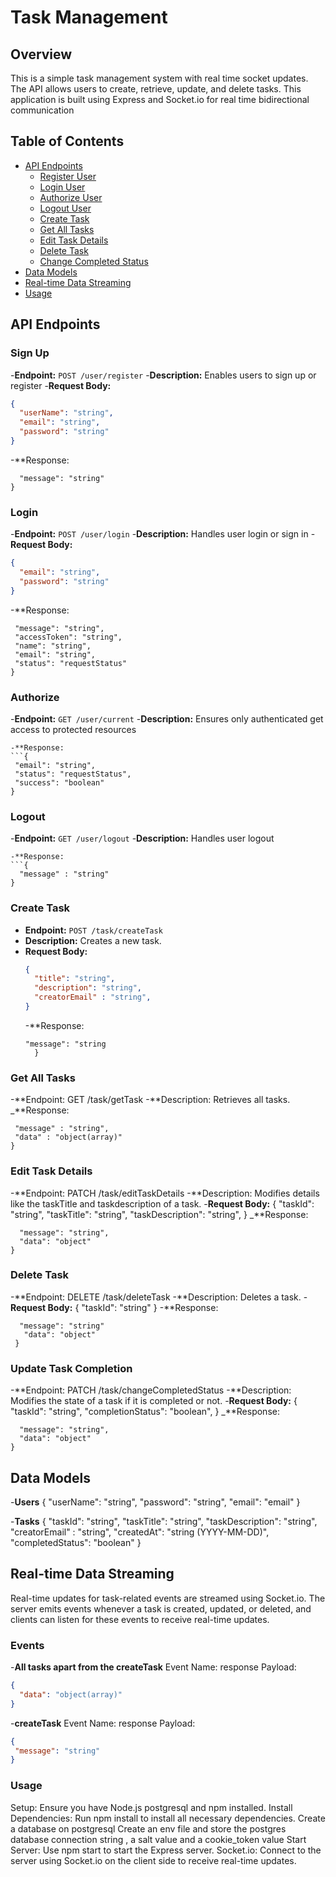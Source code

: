 # Task Management

## Overview

This is a simple task management system with real time socket updates. The API allows users to create, retrieve, update, and delete tasks. This application is built using Express and Socket.io for real time bidirectional communication

## Table of Contents

- [API Endpoints](#api-endpoints)
  - [Register User](#register)
  - [Login User](#login)
  - [Authorize User](#current)
  - [Logout User](#logout)
  - [Create Task](#create-task)
  - [Get All Tasks](#get-all-tasks)
  - [Edit Task Details](#edit-task-details)
  - [Delete Task](#delete-task)
  - [Change Completed Status](#change-completed-status)
- [Data Models](#data-models)
- [Real-time Data Streaming](#real-time-data-streaming)
- [Usage](#usage)


## API Endpoints


### Sign Up
-**Endpoint:** `POST /user/register`
-**Description:** Enables users to sign up or register
-**Request Body:**
```json
{
  "userName": "string",
  "email": "string",
  "password": "string"
}
```
-**Response: 
```{
  "message": "string"
}
```


### Login
-**Endpoint:** `POST /user/login`
-**Description:** Handles user login or sign in 
-**Request Body:**
```json
{
  "email": "string",
  "password": "string"
}
```
-**Response: 
```{
 "message": "string",
 "accessToken": "string",
 "name": "string",
 "email": "string",
 "status": "requestStatus"
}
```

### Authorize
-**Endpoint:** `GET /user/current`
-**Description:** Ensures only authenticated get access to protected resources
```
-**Response: 
```{
 "email": "string",
 "status": "requestStatus",
 "success": "boolean"
}
```

### Logout
-**Endpoint:** `GET /user/logout`
-**Description:** Handles user logout
```
-**Response: 
```{
  "message" : "string"
}
```



### Create Task
- **Endpoint:** `POST /task/createTask`
- **Description:** Creates a new task.
- **Request Body:**
  ```json
  {
    "title": "string",
    "description": "string",
    "creatorEmail" : "string",
  }
   ```
  -**Response:
  ```{
  "message": "string
    }
  ```


 ### Get All Tasks
-**Endpoint: GET /task/getTask
-**Description: Retrieves all tasks.
_**Response: 
```{
 "message" : "string",
 "data" : "object(array)"
}
```

### Edit Task Details
-**Endpoint: PATCH /task/editTaskDetails
-**Description: Modifies details like the taskTitle and taskdescription of a task.
-**Request Body:**
{
  "taskId": "string",
  "taskTitle": "string",
  "taskDescription": "string",
}
_**Response:
```{
  "message": "string",
  "data": "object"
}
```


### Delete Task
-**Endpoint: DELETE /task/deleteTask
-**Description: Deletes a task.
-**Request Body:**
{
  "taskId": "string"
}
-**Response:
```{
  "message": "string"
   "data": "object"
 }
```

### Update Task Completion
-**Endpoint: PATCH /task/changeCompletedStatus
-**Description: Modifies the state of a task if it is completed or not.
-**Request Body:**
{
  "taskId": "string",
 "completionStatus": "boolean",
}
_**Response:
```{
  "message": "string",
  "data": "object"
}
```






## Data Models

-**Users** 
{
  "userName": "string",
  "password": "string",
  "email": "email"
}



-**Tasks** 
{
  "taskId": "string",
  "taskTitle": "string",
  "taskDescription": "string",
  "creatorEmail" : "string",
  "createdAt": "string (YYYY-MM-DD)",
  "completedStatus": "boolean"
}







## Real-time Data Streaming
Real-time updates for task-related events are streamed using Socket.io. The server emits events whenever a task is created, updated, or deleted, and clients can listen for these events to receive real-time updates.


### Events
  -**All tasks apart from the createTask**
Event Name: response
Payload: 
```json
{
  "data": "object(array)"
}
```

 -**createTask**
 Event Name: response
 Payload: 
 ```json
{
  "message": "string"
}
```





### Usage
Setup: Ensure you have Node.js postgresql and npm installed.
Install Dependencies: Run npm install to install all necessary dependencies.
Create a database on postgresql
Create an env file and store the postgres database connection string , a salt value and a cookie_token value
Start Server: Use npm start to start the Express server.
Socket.io: Connect to the server using Socket.io on the client side to receive real-time updates.




